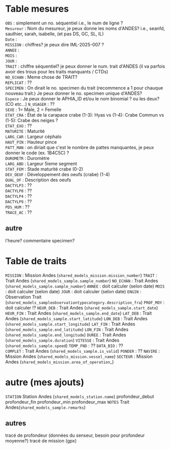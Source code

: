 # Table mesures  
`OBS` : simplement un no. séquentiel i.e., le num de ligne ?  
`Mesureur` : Nom du mesureur, je peux donne les noms d'ANDES? i.e., seanfd, sauthier, sarah, isabelle,  (et pas DS, GC, SL, IL)  
`Date` :  
`MISSION` : chiffres? je peux dire IML-2025-007 ?  
`ANNEE` :  
`MOIS` :  
`JOUR` :   
`TRAIT` : chiffre séquentiel? je peux donner le num. trait d'ANDES (il va parfois avoir des trous pour les traits manquants / CTDs)  
`NO_ECHAN` : Meme chose de TRAIT?   
`REPLICAT` : ??  
`SPECIMEN` : On dirait le no. specimen du trait (recommence a 1 pour chauque nouveau trait.) Je peux donner le no. specimen unique d'ANDES?  
`Espece` : Je peux donner le APHIA_ID et/ou le nom binomial ? ou les deux?  (CO etc...)
`N_USAGER` : ??  
`SEXE` : 1= Male, 2 = Femelle     
`ETAT_CRA` : État de la carapace crabe  (1-3): Hyas vs (1-4): Crabe Commun vs (1-5): Crabe des neiges ?  
`ETAT_EXO` : ??  
`MATURITE` : Maturité  
`LARG_CAR` : Largeur céphalo  
`HAUT_PIN` : Hauteur pince  
`PATT_MAN` : on diriait que c'est le nombre de pattes manquantes, je peux donner le code (ex. 1B4C5C) ?  
`DUROMETR` : Duromètre  
`LARG_ABD` : Largeur 5ieme segment  
`STAT_FEM` : Stade maturité crabe (0-2)  
`DEV_OEUF` : Développement des oeufs (crabe) (1-4)  
`QUAL_OF` : Description des oeufs   
`DACTYLP3` : ??  
`DACTYLP8` : ??  
`DACTYLP4` : ??  
`DACTYLP9` : ??  
`PDS_HUM` : ??  
`TRACE_AC` : ?? 
## autre
l'heure?
commentaire specimen?

# Table de traits  
`MISSION` : Mission Andes (`shared_models_mission.mission_number`)
`TRAIT` : Trait Andes (`shared_models_sample.sample_number`)
`NO_ECHAN` : Trait Andes (`shared_models_sample.sample_number`)
`ANNEE` : doit calculer (selon date)
`MOIS` : doit calculer (selon date)
`JOUR` : doit calculer (selon date)
`ENGIN` : Observation Trait (`shared_models_sampleobservationtypecategory.description_fra`) 
`PROF_MOY` : doit calculer !? 
`HEUR_DEB` : Trait Andes (`shared_models_sample.start_date`)  
`HEUR_FIN` : Trait Andes (`shared_models_sample.end_date`)
`LAT_DEB` : Trait Andes (`shared_models_sample.start_latitude`)
`LON_DEB` : Trait Andes (`shared_models_sample.start_longitude`)
`LAT_FIN` : Trait Andes (`shared_models_sample.end_latitude`)
`LON_FIN` : Trait Andes (`shared_models_sample.end_longitude`)
`DUREE` : Trait Andes (`shared_models_sample.duration`)
`VITESSE` : Trait Andes (`shared_models_sample.speed`)
`TEMP_FND` : ?? 
`DATA_BIO` : ??  
`COMPLET` : Trait Andes (`shared_models_sample.is_valid`)
`PONDER` : ?? 
`NAVIRE` : Mission Andes (`shared_models_mission.vessel_name`)
`SECTEUR` : Mission Andes (`shared_models_mission.area_of_operation`_)

# autre (mes ajouts)
`STATION` Station Andes (`shared_models_station.name`)
profondeur_debut
profondeur_fin
profondeur_min
profondeur_max
`NOTES` Trait Andes(`shared_models_sample.remarks`)

## autres
tracé de profondeur (données du senseur, besoin pour profondeur moyenne?)
tracé de mission (gpx)

